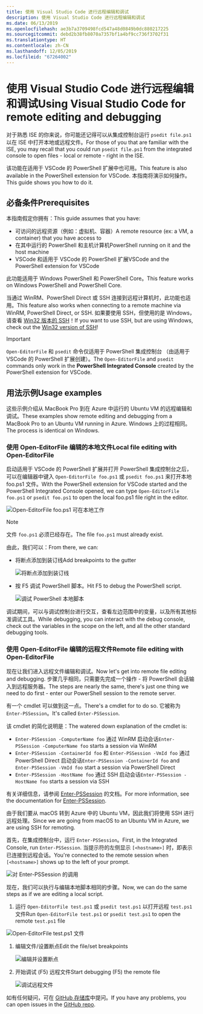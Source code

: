 ```yaml
---
title: 使用 Visual Studio Code 进行远程编辑和调试
description: 使用 Visual Studio Code 进行远程编辑和调试
ms.date: 06/13/2019
ms.openlocfilehash: ae3b7a3709498fcd547a48d0849b0dc880217225
ms.sourcegitcommit: debd2b38fb8070a7357bf1a4bf9cc736f3702f31
ms.translationtype: HT
ms.contentlocale: zh-CN
ms.lasthandoff: 12/05/2019
ms.locfileid: "67264002"
---
```

# <a name="using-visual-studio-code-for-remote-editing-and-debugging"></a><span data-ttu-id="14f68-103">使用 Visual Studio Code 进行远程编辑和调试</span><span class="sxs-lookup"><span data-stu-id="14f68-103">Using Visual Studio Code for remote editing and debugging</span></span>

<span data-ttu-id="14f68-104">对于熟悉 ISE 的你来说，你可能还记得可以从集成控制台运行 `psedit file.ps1` 以在 ISE 中打开本地或远程文件。</span><span class="sxs-lookup"><span data-stu-id="14f68-104">For those of you that are familiar with the ISE, you may recall that you could run `psedit file.ps1` from the integrated console to open files - local or remote - right in the ISE.</span></span>

<span data-ttu-id="14f68-105">该功能在适用于 VSCode 的 PowerShell 扩展中也可用。</span><span class="sxs-lookup"><span data-stu-id="14f68-105">This feature is also available in the PowerShell extension for VSCode.</span></span> <span data-ttu-id="14f68-106">本指南将演示如何操作。</span><span class="sxs-lookup"><span data-stu-id="14f68-106">This guide shows you how to do it.</span></span>

## <a name="prerequisites"></a><span data-ttu-id="14f68-107">必备条件</span><span class="sxs-lookup"><span data-stu-id="14f68-107">Prerequisites</span></span>

<span data-ttu-id="14f68-108">本指南假定你拥有：</span><span class="sxs-lookup"><span data-stu-id="14f68-108">This guide assumes that you have:</span></span>

- <span data-ttu-id="14f68-109">可访问的远程资源（例如：虚拟机、容器）</span><span class="sxs-lookup"><span data-stu-id="14f68-109">A remote resource (ex: a VM, a container) that you have access to</span></span>
- <span data-ttu-id="14f68-110">在其中运行的 PowerShell 和主机计算机</span><span class="sxs-lookup"><span data-stu-id="14f68-110">PowerShell running on it and the host machine</span></span>
- <span data-ttu-id="14f68-111">VSCode 和适用于 VSCode 的 PowerShell 扩展</span><span class="sxs-lookup"><span data-stu-id="14f68-111">VSCode and the PowerShell extension for VSCode</span></span>

<span data-ttu-id="14f68-112">此功能适用于 Windows PowerShell 和 PowerShell Core。</span><span class="sxs-lookup"><span data-stu-id="14f68-112">This feature works on Windows PowerShell and PowerShell Core.</span></span>

<span data-ttu-id="14f68-113">当通过 WinRM、PowerShell Direct 或 SSH 连接到远程计算机时，此功能也适用。</span><span class="sxs-lookup"><span data-stu-id="14f68-113">This feature also works when connecting to a remote machine via WinRM, PowerShell Direct, or SSH.</span></span> <span data-ttu-id="14f68-114">如果要使用 SSH，但使用的是 Windows，请查看 [Win32 版本的 SSH](https://github.com/PowerShell/Win32-OpenSSH)！</span><span class="sxs-lookup"><span data-stu-id="14f68-114">If you want to use SSH, but are using Windows, check out the [Win32 version of SSH](https://github.com/PowerShell/Win32-OpenSSH)!</span></span>

> [!IMPORTANT]
> <span data-ttu-id="14f68-115">`Open-EditorFile` 和 `psedit` 命令仅适用于 PowerShell 集成控制台  （由适用于 VSCode 的 PowerShell 扩展创建）。</span><span class="sxs-lookup"><span data-stu-id="14f68-115">The `Open-EditorFile` and `psedit` commands only work in the **PowerShell Integrated Console** created by the PowerShell extension for VSCode.</span></span>

## <a name="usage-examples"></a><span data-ttu-id="14f68-116">用法示例</span><span class="sxs-lookup"><span data-stu-id="14f68-116">Usage examples</span></span>

<span data-ttu-id="14f68-117">这些示例介绍从 MacBook Pro 到在 Azure 中运行的 Ubuntu VM 的远程编辑和调试。</span><span class="sxs-lookup"><span data-stu-id="14f68-117">These examples show remote editing and debugging from a MacBook Pro to an Ubuntu VM running in Azure.</span></span> <span data-ttu-id="14f68-118">Windows 上的过程相同。</span><span class="sxs-lookup"><span data-stu-id="14f68-118">The process is identical on Windows.</span></span>

### <a name="local-file-editing-with-open-editorfile"></a><span data-ttu-id="14f68-119">使用 Open-EditorFile 编辑的本地文件</span><span class="sxs-lookup"><span data-stu-id="14f68-119">Local file editing with Open-EditorFile</span></span>

<span data-ttu-id="14f68-120">启动适用于 VSCode 的 PowerShell 扩展并打开 PowerShell 集成控制台之后，可以在编辑器中键入 `Open-EditorFile foo.ps1` 或 `psedit foo.ps1` 来打开本地 foo.ps1 文件。</span><span class="sxs-lookup"><span data-stu-id="14f68-120">With the PowerShell extension for VSCode started and the PowerShell Integrated Console opened, we can type `Open-EditorFile foo.ps1` or `psedit foo.ps1` to open the local foo.ps1 file right in the editor.</span></span>

![Open-EditorFile foo.ps1 可在本地工作](images/Using-VSCode-for-Remote-Editing-and-Debugging/1-open-local-file.png)

>[!NOTE]
> <span data-ttu-id="14f68-122">文件 `foo.ps1` 必须已经存在。</span><span class="sxs-lookup"><span data-stu-id="14f68-122">The file `foo.ps1` must already exist.</span></span>

<span data-ttu-id="14f68-123">由此，我们可以：</span><span class="sxs-lookup"><span data-stu-id="14f68-123">From there, we can:</span></span>

- <span data-ttu-id="14f68-124">将断点添加到装订线</span><span class="sxs-lookup"><span data-stu-id="14f68-124">Add breakpoints to the gutter</span></span>

  ![将断点添加到装订线](images/Using-VSCode-for-Remote-Editing-and-Debugging/2-adding-breakpoint-gutter.png)

- <span data-ttu-id="14f68-126">按 F5 调试 PowerShell 脚本。</span><span class="sxs-lookup"><span data-stu-id="14f68-126">Hit F5 to debug the PowerShell script.</span></span>

  ![调试 PowerShell 本地脚本](images/Using-VSCode-for-Remote-Editing-and-Debugging/3-local-debug.png)

<span data-ttu-id="14f68-128">调试期间，可以与调试控制台进行交互，查看左边范围中的变量，以及所有其他标准调试工具。</span><span class="sxs-lookup"><span data-stu-id="14f68-128">While debugging, you can interact with the debug console, check out the variables in the scope on the left, and all the other standard debugging tools.</span></span>

### <a name="remote-file-editing-with-open-editorfile"></a><span data-ttu-id="14f68-129">使用 Open-EditorFile 编辑的远程文件</span><span class="sxs-lookup"><span data-stu-id="14f68-129">Remote file editing with Open-EditorFile</span></span>

<span data-ttu-id="14f68-130">现在让我们进入远程文件编辑和调试。</span><span class="sxs-lookup"><span data-stu-id="14f68-130">Now let's get into remote file editing and debugging.</span></span> <span data-ttu-id="14f68-131">步骤几乎相同，只需要先完成一个操作 - 将 PowerShell 会话输入到远程服务器。</span><span class="sxs-lookup"><span data-stu-id="14f68-131">The steps are nearly the same, there's just one thing we need to do first - enter our PowerShell session to the remote server.</span></span>

<span data-ttu-id="14f68-132">有一个 cmdlet 可以做到这一点。</span><span class="sxs-lookup"><span data-stu-id="14f68-132">There's a cmdlet for to do so.</span></span> <span data-ttu-id="14f68-133">它被称为 `Enter-PSSession`。</span><span class="sxs-lookup"><span data-stu-id="14f68-133">It's called `Enter-PSSession`.</span></span>

<span data-ttu-id="14f68-134">该 cmdlet 的简化说明是：</span><span class="sxs-lookup"><span data-stu-id="14f68-134">The watered down explanation of the cmdlet is:</span></span>

- <span data-ttu-id="14f68-135">`Enter-PSSession -ComputerName foo` 通过 WinRM 启动会话</span><span class="sxs-lookup"><span data-stu-id="14f68-135">`Enter-PSSession -ComputerName foo` starts a session via WinRM</span></span>
- <span data-ttu-id="14f68-136">`Enter-PSSession -ContainerId foo` 和 `Enter-PSSession -VmId foo` 通过 PowerShell Direct 启动会话</span><span class="sxs-lookup"><span data-stu-id="14f68-136">`Enter-PSSession -ContainerId foo` and `Enter-PSSession -VmId foo` start a session via PowerShell Direct</span></span>
- <span data-ttu-id="14f68-137">`Enter-PSSession -HostName foo` 通过 SSH 启动会话</span><span class="sxs-lookup"><span data-stu-id="14f68-137">`Enter-PSSession -HostName foo` starts a session via SSH</span></span>

<span data-ttu-id="14f68-138">有关详细信息，请参阅 [Enter-PSSession](/powershell/module/microsoft.powershell.core/enter-pssession) 的文档。</span><span class="sxs-lookup"><span data-stu-id="14f68-138">For more information, see the documentation for [Enter-PSSession](/powershell/module/microsoft.powershell.core/enter-pssession).</span></span>

<span data-ttu-id="14f68-139">由于我们要从 macOS 转到 Azure 中的 Ubuntu VM，因此我们将使用 SSH 进行远程处理。</span><span class="sxs-lookup"><span data-stu-id="14f68-139">Since we are going from macOS to an Ubuntu VM in Azure, we are using SSH for remoting.</span></span>

<span data-ttu-id="14f68-140">首先，在集成控制台中，运行 `Enter-PSSession`。</span><span class="sxs-lookup"><span data-stu-id="14f68-140">First, in the Integrated Console, run `Enter-PSSession`.</span></span> <span data-ttu-id="14f68-141">当提示符的左侧显示 `[<hostname>]` 时，即表示已连接到远程会话。</span><span class="sxs-lookup"><span data-stu-id="14f68-141">You're connected to the remote session when `[<hostname>]` shows up to the left of your prompt.</span></span>

![对 Enter-PSSession 的调用](images/Using-VSCode-for-Remote-Editing-and-Debugging/4-enter-pssession.png)

<span data-ttu-id="14f68-143">现在，我们可以执行与编辑本地脚本相同的步骤。</span><span class="sxs-lookup"><span data-stu-id="14f68-143">Now, we can do the same steps as if we are editing a local script.</span></span>

1. <span data-ttu-id="14f68-144">运行 `Open-EditorFile test.ps1` 或 `psedit test.ps1` 以打开远程 `test.ps1` 文件</span><span class="sxs-lookup"><span data-stu-id="14f68-144">Run `Open-EditorFile test.ps1` or `psedit test.ps1` to open the remote `test.ps1` file</span></span>

  ![Open-EditorFile test.ps1 文件](images/Using-VSCode-for-Remote-Editing-and-Debugging/5-open-remote-file.png)

1. <span data-ttu-id="14f68-146">编辑文件/设置断点</span><span class="sxs-lookup"><span data-stu-id="14f68-146">Edit the file/set breakpoints</span></span>

   ![编辑并设置断点](images/Using-VSCode-for-Remote-Editing-and-Debugging/6-set-breakpoints.png)

1. <span data-ttu-id="14f68-148">开始调试 (F5) 远程文件</span><span class="sxs-lookup"><span data-stu-id="14f68-148">Start debugging (F5) the remote file</span></span>

   ![调试远程文件](images/Using-VSCode-for-Remote-Editing-and-Debugging/7-start-debugging.png)

<span data-ttu-id="14f68-150">如有任何疑问，可在 [GitHub 存储库](https://github.com/powershell/vscode-powershell)中提问。</span><span class="sxs-lookup"><span data-stu-id="14f68-150">If you have any problems, you can open issues in the [GitHub repo](https://github.com/powershell/vscode-powershell).</span></span>
